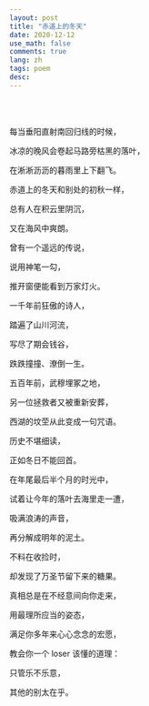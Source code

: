```yaml
---
layout: post
title: "赤道上的冬天"
date: 2020-12-12
use_math: false
comments: true
lang: zh
tags: poem
desc: 
---
```


<br>

<br>

每当垂阳直射南回归线的时候，

冰凉的晚风会卷起马路旁枯黑的落叶，

在淅淅沥沥的暮雨里上下翻飞。

赤道上的冬天和别处的初秋一样，

总有人在积云里阴沉，

又在海风中爽朗。

曾有一个遥远的传说，

说用神笔一勾，

推开窗便能看到万家灯火。

一千年前狂傲的诗人，

踏遍了山川河流，

写尽了期会钱谷，

跌跌撞撞、潦倒一生。

五百年前，武穆埋冢之地，

另一位拯救者又被重新安葬，

西湖的坟茔从此变成一句咒语。

历史不堪细读，

正如冬日不能回首。

在年尾最后半个月的时光中，

试着让今年的落叶去海里走一遭，

吸满浪涛的声音，

再分解成明年的泥土。

不料在收捡时，

却发现了万圣节留下来的糖果。

真相总是在不经意间向你走来，

用最理所应当的姿态，

满足你多年来心心念念的宏愿，

教会你一个 loser 该懂的道理：

只管乐不乐意，

其他的别太在乎。

